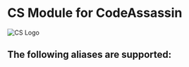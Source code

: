 # CS Module for CodeAssassin
![CS Logo](https://github.com/Abesuden/Software-Engineering/blob/master/img/languageLogos/CS_logo.png)

## The following aliases are supported:
